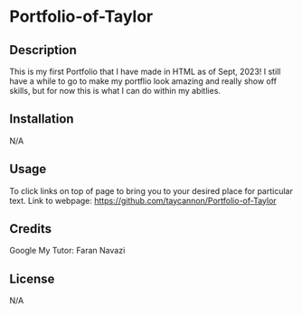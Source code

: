 # Portfolio-of-Taylor

## Description
This is my first Portfolio that I have made in HTML as of Sept, 2023! I still have a while to go to make my portflio look amazing and really show off skills, but for now this is what I can do within my abitlies.

## Installation
N/A

## Usage
To click links on top of page to bring you to your desired place for particular text.
Link to webpage: https://github.com/taycannon/Portfolio-of-Taylor

## Credits
Google
My Tutor: Faran Navazi

## License
N/A

